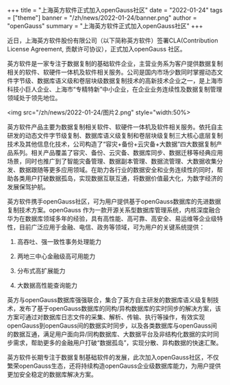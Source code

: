﻿+++
title = "上海英方软件正式加入openGauss社区"
date = "2022-01-24"
tags = ["theme"]
banner = "/zh/news/2022-01-24/banner.png"
author = "openGauss"
summary = "上海英方软件正式加入openGauss社区"
+++

近日，上海英方软件股份有限公司（以下简称英方软件）签署CLA(Contribution License Agreement, 贡献许可协议），正式加入openGauss 社区。


英方软件是一家专注于数据复制的基础软件企业，主营业务系为客户提供数据复制相关的软件、软硬件一体机及软件相关服务。公司是国内市场少数同时掌握动态文件字节级、数据库语义级和卷层块级数据复制技术的高新技术企业之一，是上海市科技小巨人企业、上海市“专精特新”中小企业，在企业业务连续性及数据复制管理领域处于领先地位。


<img src="/zh/news/2022-01-24/图片2.png" style="width:50%>

英方软件产品主要为数据复制相关软件、软硬件一体机及软件相关服务。依托自主研发的动态文件字节级复制、数据库语义级复制和卷层块级复制三大核心底层复制技术及其他信息化技术，公司构造了“容灾+备份+云灾备+大数据”四大数据复制产品系列。相关产品覆盖了容灾、备份、云灾备、数据库同步、数据迁移等经典应用场景，同时也推广到了智能灾备管理、数据副本管理、数据流管理、大数据收集分发、数据跟随等更多应用领域。在助力各行业的数据安全和业务连续性的同时，帮助各类用户打破数据孤岛，实现数据互联互通，将数据价值最大化，为数字经济的发展保驾护航。

英方软件携手openGauss社区，可为用户提供基于openGauss数据库的先进数据复制技术方案。openGauss 作为一款开源关系型数据库管理系统，内核深度融合华为在数据库领域多年的经验，具有高性能、高可靠、高安全、易运维等企业级特性，目前广泛应用于金融、电信、政务等领域，可为用户的关键系统提供：

1. 高吞吐、强一致性事务处理能力

2. 两地三中心金融级高可用能力

3. 分布式高扩展能力

4. 大数据高性能查询能力

英方与openGauss数据库强强联合，集合了英方自主研发的数据库语义级复制技术，发布了基于openGauss数据库的同构/异构数据库的实时同步的解决方案，该方案可通过对数据库日志文件的采集、解析、传输、执行等操作，有效实现openGauss到openGauss间的数据实时同步，以及各类数据库与openGauss间的数据互通，满足用户面向异/同构数据库、大数据平台及非结构化数据的实时同步需求，帮助更多的金融用户打破“数据孤岛”，实现分散、异构数据的快速汇聚。

英方软件长期专注于数据复制基础软件的发展，此次加入openGauss社区，不仅繁荣openGauss生态，还将持续构造openGauss企业级数据库能力，为用户提供更加安全稳定的数据库解决方案。
